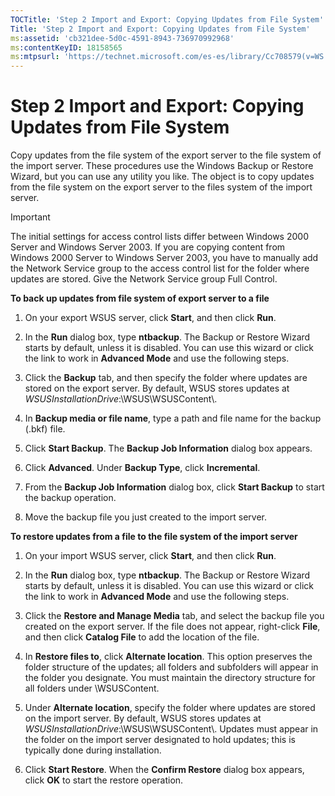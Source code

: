 ```yaml
---
TOCTitle: 'Step 2 Import and Export: Copying Updates from File System'
Title: 'Step 2 Import and Export: Copying Updates from File System'
ms:assetid: 'cb321dee-5d0c-4591-8943-736970992968'
ms:contentKeyID: 18158565
ms:mtpsurl: 'https://technet.microsoft.com/es-es/library/Cc708579(v=WS.10)'
---
```


Step 2 Import and Export: Copying Updates from File System
==========================================================

Copy updates from the file system of the export server to the file system of the import server. These procedures use the Windows Backup or Restore Wizard, but you can use any utility you like. The object is to copy updates from the file system on the export server to the files system of the import server.

> [!IMPORTANT]
> The initial settings for access control lists differ between Windows 2000 Server and Windows Server 2003. If you are copying content from Windows 2000 Server to Windows Server 2003, you have to manually add the Network Service group to the access control list for the folder where updates are stored. Give the Network Service group Full Control. 

**To back up updates from file system of export server to a file**
1.  On your export WSUS server, click **Start**, and then click **Run**.

2.  In the **Run** dialog box, type **ntbackup**. The Backup or Restore Wizard starts by default, unless it is disabled. You can use this wizard or click the link to work in **Advanced Mode** and use the following steps.

3.  Click the **Backup** tab, and then specify the folder where updates are stored on the export server. By default, WSUS stores updates at *WSUSInstallationDrive*:\\WSUS\\WSUSContent\\.

4.  In **Backup media or file name**, type a path and file name for the backup (.bkf) file.

5.  Click **Start Backup**. The **Backup Job Information** dialog box appears.

6.  Click **Advanced**. Under **Backup Type**, click **Incremental**.

7.  From the **Backup Job Information** dialog box, click **Start Backup** to start the backup operation.

8.  Move the backup file you just created to the import server.

**To restore updates from a file to the file system of the import server**
1.  On your import WSUS server, click **Start**, and then click **Run**.

2.  In the **Run** dialog box, type **ntbackup**. The Backup or Restore Wizard starts by default, unless it is disabled. You can use this wizard or click the link to work in **Advanced Mode** and use the following steps.

3.  Click the **Restore and Manage Media** tab, and select the backup file you created on the export server. If the file does not appear, right-click **File**, and then click **Catalog File** to add the location of the file.

4.  In **Restore files to**, click **Alternate location**. This option preserves the folder structure of the updates; all folders and subfolders will appear in the folder you designate. You must maintain the directory structure for all folders under \\WSUSContent.

5.  Under **Alternate location**, specify the folder where updates are stored on the import server. By default, WSUS stores updates at *WSUSInstallationDrive*:\\WSUS\\WSUSContent\\. Updates must appear in the folder on the import server designated to hold updates; this is typically done during installation.

6.  Click **Start Restore**. When the **Confirm Restore** dialog box appears, click **OK** to start the restore operation.
